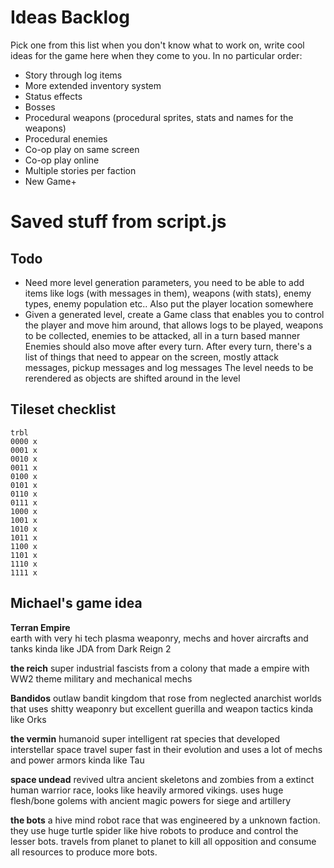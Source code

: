 # Ideas Backlog

Pick one from this list when you don't know what to work on, write cool ideas for the game here when they come to you. In no particular order:

- Story through log items
- More extended inventory system
- Status effects
- Bosses
- Procedural weapons (procedural sprites, stats and names for the weapons)
- Procedural enemies
- Co-op play on same screen
- Co-op play online
- Multiple stories per faction
- New Game+

# Saved stuff from script.js
## Todo
- Need more level generation parameters, you need to be able to add items like 
logs (with messages in them), weapons (with stats), enemy types, enemy population etc..
Also put the player location somewhere
- Given a generated level, create a Game class that enables you to control the player and move him around,
that allows logs to be played, weapons to be collected, enemies to be attacked, all in a turn based manner
Enemies should also move after every turn.
After every turn, there's a list of things that need to appear on the screen, mostly attack messages, pickup messages and log messages
The level needs to be rerendered as objects are shifted around in the level

## Tileset checklist
```
trbl  
0000 x  
0001 x  
0010 x  
0011 x  
0100 x  
0101 x  
0110 x  
0111 x  
1000 x  
1001 x  
1010 x  
1011 x  
1100 x  
1101 x  
1110 x  
1111 x
```

## Michael's game idea
**Terran Empire**  
earth with very hi tech plasma weaponry, mechs and hover aircrafts and tanks kinda like JDA from Dark Reign 2

**the reich**
super industrial fascists from a colony that made a empire with WW2 theme military and mechanical mechs

**Bandidos**
outlaw bandit kingdom that rose from neglected anarchist worlds that uses shitty weaponry but excellent guerilla and weapon tactics    kinda like Orks

**the vermin**
humanoid super intelligent rat species that developed interstellar space travel super fast in their evolution and uses a lot of mechs and power armors         kinda like Tau

**space undead**
revived ultra ancient skeletons and zombies from a extinct human warrior race, looks like heavily armored vikings.
uses huge flesh/bone golems with ancient magic powers for siege and artillery

**the bots**
a hive mind robot race that was engineered by a unknown faction. they use huge turtle spider like hive robots to produce and control the lesser bots. travels from planet to planet to kill all opposition and consume all resources to produce more bots.